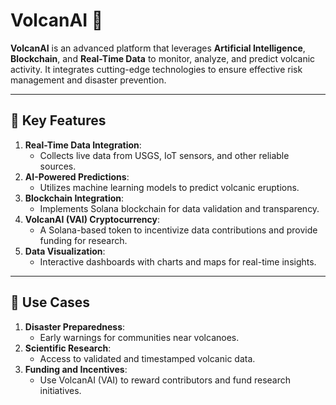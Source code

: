 # VolcanAI 🌋
**VolcanAI** is an advanced platform that leverages **Artificial Intelligence**, **Blockchain**, and **Real-Time Data** to monitor, analyze, and predict volcanic activity. It integrates cutting-edge technologies to ensure effective risk management and disaster prevention.

---

## 🌟 Key Features
1. **Real-Time Data Integration**:
   - Collects live data from USGS, IoT sensors, and other reliable sources.
2. **AI-Powered Predictions**:
   - Utilizes machine learning models to predict volcanic eruptions.
3. **Blockchain Integration**:
   - Implements Solana blockchain for data validation and transparency.
4. **VolcanAI (VAI) Cryptocurrency**:
   - A Solana-based token to incentivize data contributions and provide funding for research.
5. **Data Visualization**:
   - Interactive dashboards with charts and maps for real-time insights.

---

## 🚀 Use Cases
1. **Disaster Preparedness**:
   - Early warnings for communities near volcanoes.
2. **Scientific Research**:
   - Access to validated and timestamped volcanic data.
3. **Funding and Incentives**:
   - Use VolcanAI (VAI) to reward contributors and fund research initiatives.
